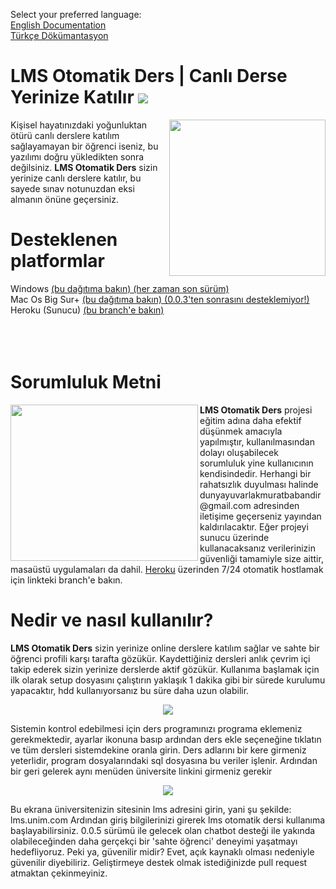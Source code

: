 Select your preferred language:<br>
<a href="#">English Documentation</a><br>
<a href="#turkish">Türkçe Dökümantasyon</a>

<p id="turkish">
<h1>LMS Otomatik Ders | Canlı Derse Yerinize Katılır <a alt="a++" target="_blank" href="https://www.codefactor.io/repository/github/halitsever/lms-otomatik-ders/issues"><img src="https://img.shields.io/codefactor/grade/github/halitsever/lms-otomatik-ders"></a></h1>
<img align="right" width="250" height="250" src="https://i.ibb.co/x33Y5Jm/Yeni-Proje.png">
<p align="left"> 
Kişisel hayatınızdaki yoğunluktan ötürü canlı derslere katılım sağlayamayan bir öğrenci iseniz, bu yazılımı doğru yükledikten sonra değilsiniz. 
  <b>LMS Otomatik Ders</b> sizin yerinize canlı derslere katılır, bu sayede sınav notunuzdan eksi almanın önüne geçersiniz.
</p>
<h1>Desteklenen platformlar</h1>
Windows <a href="https://github.com/murathasev/lms-otomatik-ders/releases/">(bu dağıtıma bakın) (her zaman son sürüm)</a><br>
Mac Os Big Sur+ <a href="https://github.com/murathasev/lms-otomatik-ders/releases/tag/0.0.3">(bu dağıtıma bakın) (0.0.3'ten sonrasını desteklemiyor!)</a><br>
Heroku (Sunucu) <a href="https://github.com/murathasev/lms-otomatik-ders/tree/lib">(bu branch'e bakın)</a><br><br><br><br>
<h1>Sorumluluk Metni</h1>
<img align="left" width="300" height="250" src="https://i.ibb.co/JjVvtMK/Yeni-Proje-2.png">
<b>LMS Otomatik Ders</b> projesi eğitim adına daha efektif düşünmek amacıyla yapılmıştır, kullanılmasından dolayı oluşabilecek sorumluluk yine kullanıcının kendisindedir.
Herhangi bir rahatsızlık duyulması halinde dunyayuvarlakmuratbabandir@gmail.com adresinden iletişime geçerseniz yayından kaldırılacaktır.
Eğer projeyi sunucu üzerinde kullanacaksanız verilerinizin güvenliği tamamiyle size aittir, masaüstü uygulamaları da dahil. <a href="https://github.com/murathasev/lms-otomatik-ders/tree/lib">Heroku</a> üzerinden 7/24 otomatik hostlamak için linkteki branch'e bakın.
<h1>Nedir ve nasıl kullanılır?</h1>
<b>LMS Otomatik Ders</b> sizin yerinize online derslere katılım sağlar ve sahte bir öğrenci profili karşı tarafta gözükür. Kaydettiğiniz dersleri anlık çevrim içi takip ederek sizin yerinize derslerde aktif gözükür.
Kullanıma başlamak için ilk olarak setup dosyasını çalıştırın yaklaşık 1 dakika gibi bir sürede kurulumu yapacaktır, hdd kullanıyorsanız bu süre daha uzun olabilir.
<p align="center">
  <img  src="https://i.ibb.co/njszGjW/Ekran-Al-nt-s.png">
</p>
Sistemin kontrol edebilmesi için ders programınızı programa eklemeniz gerekmektedir, ayarlar ikonuna basıp ardından ders ekle seçeneğine tıklatın ve tüm dersleri sistemdekine oranla girin. Ders adlarını bir kere girmeniz yeterlidir, program dosyalarındaki sql dosyasına bu veriler işlenir. 
Ardından bir geri gelerek aynı menüden üniversite linkini girmeniz gerekir
<p align="center">
  <img  src="https://i.ibb.co/cFT9cTb/Ekran-Al-nt-s.png">
</p>
Bu ekrana üniversitenizin sitesinin lms adresini girin, yani şu şekilde: lms.unim.com
Ardından giriş bilgilerinizi girerek lms otomatik dersi kullanıma başlayabilirsiniz.
0.0.5 sürümü ile gelecek olan chatbot desteği ile yakında olabileceğinden daha gerçekçi bir 'sahte öğrenci' deneyimi yaşatmayı hedefliyoruz.
Peki ya, güvenilir midir? Evet, açık kaynaklı olması nedeniyle güvenilir diyebiliriz. Geliştirmeye destek olmak istediğinizde pull request atmaktan çekinmeyiniz.
</p>
